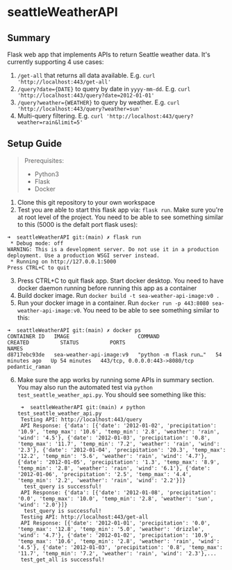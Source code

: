 # seattleWeatherAPI

## Summary

Flask web app that implements APIs to return Seattle weather data. It's currently supporting 4 use cases:
1. `/get-all` that returns all data available. E.g. `curl 'http://localhost:443/get-all'`
2. `/query?date={DATE}` to query by date in `yyyy-mm-dd`. E.g. `curl 'http://localhost:443/query?date=2012-01-01'`
3. `/query?weather={WEATHER}` to query by weather. E.g. `curl 'http://localhost:443/query?weather=sun'`
4. Multi-query filtering. E.g. `curl 'http://localhost:443/query?weather=rain&limit=5'`

## Setup Guide

> Prerequisites:
> - Python3
> - Flask
> - Docker

1. Clone this git repository to your own workspace
2. Test you are able to start this flask app via: `flask run`. Make sure you're at root level of the project. You need to be able to see something similar to this (5000 is the defalt port flask uses):
  ```
  ➜  seattleWeatherAPI git:(main) ✗ flask run
   * Debug mode: off
  WARNING: This is a development server. Do not use it in a production deployment. Use a production WSGI server instead.
   * Running on http://127.0.0.1:5000
  Press CTRL+C to quit
  ```
3. Press CTRL+C to quit flask app. Start docker desktop. You need to have docker daemon running before running this app as a container
4. Build docker image. Run `docker build -t sea-weather-api-image:v0 .`
5. Run your docker image in a container. Run `docker run -p 443:8080 sea-weather-api-image:v0`. You need to be able to see something similar to this:
  ```
  ➜  seattleWeatherAPI git:(main) ✗ docker ps
  CONTAINER ID   IMAGE                      COMMAND                  CREATED          STATUS          PORTS                            NAMES
  d8717ebc93de   sea-weather-api-image:v9   "python -m flask run…"   54 minutes ago   Up 54 minutes   443/tcp, 0.0.0.0:443->8080/tcp   pedantic_raman
  ```
6. Make sure the app works by running some APIs in summary section. You may also run the automated test via `python test_seattle_weather_api.py`. You should see something like this:

   ```
    ➜  seattleWeatherAPI git:(main) ✗ python test_seattle_weather_api.py
    Testing API: http://localhost:443/query
    API Response: {'data': [{'date': '2012-01-02', 'precipitation': '10.9', 'temp_max': '10.6', 'temp_min': '2.8', 'weather': 'rain', 'wind': '4.5'}, {'date': '2012-01-03', 'precipitation': '0.8', 'temp_max': '11.7', 'temp_min': '7.2', 'weather': 'rain', 'wind': '2.3'}, {'date': '2012-01-04', 'precipitation': '20.3', 'temp_max': '12.2', 'temp_min': '5.6', 'weather': 'rain', 'wind': '4.7'}, {'date': '2012-01-05', 'precipitation': '1.3', 'temp_max': '8.9', 'temp_min': '2.8', 'weather': 'rain', 'wind': '6.1'}, {'date': '2012-01-06', 'precipitation': '2.5', 'temp_max': '4.4', 'temp_min': '2.2', 'weather': 'rain', 'wind': '2.2'}]}
     test_query is successful!
    API Response: {'data': [{'date': '2012-01-08', 'precipitation': '0.0', 'temp_max': '10.0', 'temp_min': '2.8', 'weather': 'sun', 'wind': '2.0'}]}
     test_query is successful!
    Testing API: http://localhost:443/get-all
    API Response: [{'date': '2012-01-01', 'precipitation': '0.0', 'temp_max': '12.8', 'temp_min': '5.0', 'weather': 'drizzle', 'wind': '4.7'}, {'date': '2012-01-02', 'precipitation': '10.9', 'temp_max': '10.6', 'temp_min': '2.8', 'weather': 'rain', 'wind': '4.5'}, {'date': '2012-01-03', 'precipitation': '0.8', 'temp_max': '11.7', 'temp_min': '7.2', 'weather': 'rain', 'wind': '2.3'},...
    test_get_all is successful!
   ```
   
